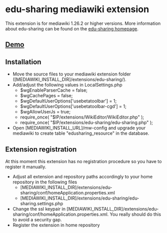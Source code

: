 edu-sharing mediawiki extension
============================
This extension is for mediawiki 1.26.2 or higher versions.
More information about edu-sharing can be found on the [edu-sharing homepage](http://www.edu-sharing.com).

[Demo](http://stable.demo.edu-sharing.net/mwiki/)
--------------------------------------

Installation
------------
- Move the source files to your mediawiki extension folder ([MEDIAWIKI_INSTALL_DIR]/extensions/edu-sharing/).
- Add/adjust the following values in LocalSettings.php
  - $wgEnableParserCache = false;
  - $wgCachePages = false;
  - $wgDefaultUserOptions['usebetatoolbar'] = 1;
  - $wgDefaultUserOptions['usebetatoolbar-cgd'] = 1;
  - $wgAllowUserJs = true;
  - require_once( "$IP/extensions/WikiEditor/WikiEditor.php" );
  - require_once( "$IP/extensions/edu-sharing/edu-sharing.php" );
- Open [MEDIAWIKI_INSTALL_URL]/mw-config and upgrade your mediawiki to create table "edusharing_resource" in the database.

Extension registration
----------------------
At this moment this extension has no registration procedure so you have to register it manually.
- Adjust all extension and repository paths accordingly to your home repository in the following files
  - [MEDIAWIKI_INSTALL_DIR]/extensions/edu-sharing/conf/homeApplication.properties.xml
  - [MEDIAWIKI_INSTALL_DIR]/extensions/edu-sharing/edu-sharing.settings.php
- Change the ssl keypair in [MEDIAWIKI_INSTALL_DIR]/extensions/edu-sharing/conf/homeApplication.properties.xml. You really should do this to avoid a security gap.
- Register the extension in home repository
